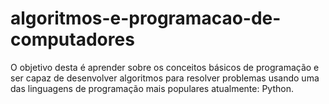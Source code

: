# algoritmos-e-programacao-de-computadores
O objetivo desta é aprender sobre os conceitos básicos de programação e ser capaz de desenvolver algoritmos para resolver problemas usando uma das linguagens de programação mais populares atualmente: Python.
